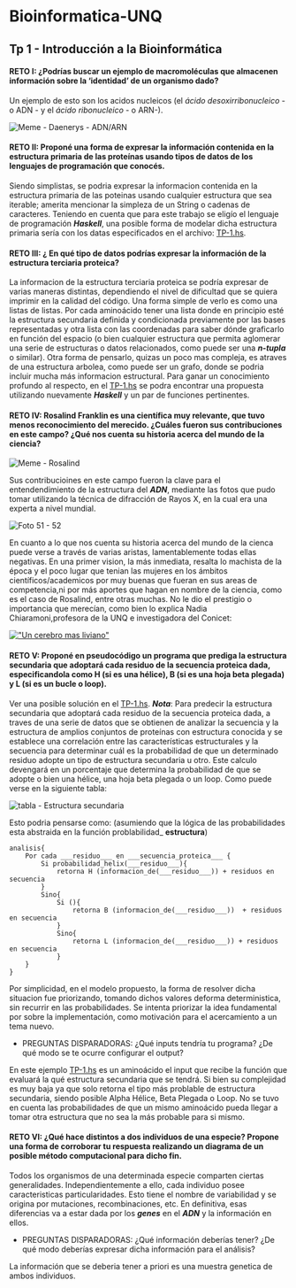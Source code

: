 # Bioinformatica-UNQ

## Tp 1 - Introducción a la Bioinformática

#### RETO I: ¿Podrías buscar un ejemplo de macromoléculas que almacenen información sobre la ‘identidad’ de un organismo dado?  

Un ejemplo de esto son los acidos nucleicos (el *ácido desoxirribonucleico* - o ADN - y el *ácido ribonucleico* - o  ARN-). 

![Meme - Daenerys - ADN/ARN](https://github.com/pache0015/Bioinformatica-UNQ/blob/master/TP%20-%201/img/ADN%7CARN.jpg)
 
      
        
#### RETO II: Proponé una forma de expresar la información contenida en la estructura primaria de las proteínas usando tipos de datos de los lenguajes de programación que conocés.

Siendo simplistas, se podria expresar la informacion contenida en la estructura primaria de las poteinas usando cualquier estructura que sea iterable; amerita mencionar la simpleza de un String o cadenas de caracteres. Teniendo en cuenta que para este trabajo se eligío el lenguaje de programación ___Haskell___, una posible forma de modelar dicha estructura primaria sería con los datas especificados en el archivo: [TP-1.hs](https://github.com/pache0015/Bioinformatica-UNQ/blob/master/TP%20-%201/tp-1.hs).
  
    
      
        
          
#### RETO III: ¿ En qué tipo de datos podrías expresar la información de la estructura terciaria proteica?
La informacion de la estructura terciaria proteica  se podría expresar de varias maneras distintas, dependiendo el nivel de dificultad que se quiera imprimir en la calidad del código. Una forma simple de verlo es como una listas de listas. Por cada aminoácido tener una lista donde en principio esté la estructura secundaria definida y condicionada previamente por las bases representadas y otra lista con las coordenadas para saber dónde graficarlo en función del espacio (o bien cualquier estructura que permita aglomerar una serie de estructuras o datos relacionados, como puede ser una ___n-tupla___ o similar). Otra forma de pensarlo, quizas un poco mas compleja, es atraves de una estructura arbolea, como puede ser un grafo, donde se podria incluir mucha más informacion estructural. Para ganar un conocimiento profundo al respecto, en el [TP-1.hs](https://github.com/pache0015/Bioinformatica-UNQ/blob/master/TP%20-%201/tp-1.hs) se podra encontrar una propuesta utilizando nuevamente ___Haskell___ y un par de funciones pertinentes.
  
    
      
        
          
          
#### RETO IV: Rosalind Franklin es una científica muy relevante, que tuvo menos reconocimiento del merecido. ¿Cuáles fueron sus contribuciones en este campo? ¿Qué nos cuenta su historia acerca del mundo de la ciencia?
 
 ![Meme - Rosalind](https://github.com/pache0015/Bioinformatica-UNQ/blob/master/TP%20-%201/img/rosalinda.jpg)
  
Sus contribucioines en este campo fueron la clave para el entendendimiento de la estructura del ___ADN___, mediante las fotos que pudo tomar utilizando la técnica de difracción de Rayos X, en la cual era una experta a nivel mundial.

![Foto 51 - 52](https://github.com/pache0015/Bioinformatica-UNQ/blob/master/TP%20-%201/img/Figura-3-Fotografias-51-y-52-del-ADN-de-Rosalind-Franklin-Forma-hidratada-B-foto-51.png)

En cuanto a lo que nos cuenta su historia acerca del mundo de la cienca puede verse a través de varias aristas, lamentablemente todas ellas negativas. En una primer vision, la más inmediata, resalta lo machista de la época y el poco lugar que tenian las mujeres en los ámbitos científicos/academicos por muy buenas que fueran en sus areas de competencia,ni por más aportes que hagan en nombre de la ciencia, como es el caso de Rosalind, entre otras muchas. No le dio el prestigio o importancia que merecían, como bien lo explica Nadia Chiaramoni,profesora de la UNQ e investigadora del Conicet:

[!["Un cerebro mas liviano"](http://img.youtube.com/vi/UR7AV6nXpD0/0.jpg)](https://www.youtube.com/watch?v=UR7AV6nXpD0 "Nadia Chiaramori - Un cerebro más liviano- Prof. UNQ.TEDx")
      
        
        
#### RETO V: Proponé en pseudocódigo un programa que prediga la estructura secundaria que adoptará cada residuo de la secuencia proteica dada, especificandola como H (si es una hélice), B (si es una hoja beta plegada) y L (si es un bucle o loop).
Ver una posible solución en el [TP-1.hs](https://github.com/pache0015/Bioinformatica-UNQ/blob/master/TP%20-%201/tp-1.hs).
___Nota___: Para predecir la estructura secundaria que adoptará cada residuo de la secuencia proteica dada, a traves de una serie de datos que se obtienen de analizar la secuencia y la estructura de amplios conjuntos de proteínas con estructura conocida y se establece una correlación entre las características estructurales y la secuencia para determinar cuál es la
probabilidad de que un determinado residuo adopte un tipo de estructura secundaria u otro. Este calculo devengará en un porcentaje que determina la probabilidad de que se adopte o bien una hélice, una hoja beta plegada o un loop. Como puede verse en la siguiente tabla:

![tabla - Estructura secundaria](https://github.com/pache0015/Bioinformatica-UNQ/blob/master/TP%20-%201/img/tabla.jpg)

Esto podria pensarse como: (asumiendo que la lógica de las probabilidades esta abstraida en la función problabilidad_ __estructura__)

~~~~
analisis{
    Por cada ___residuo___ en ___secuencia_proteica___ {
        Si probabilidad_helix(___residuo___){
            retorna H (informacion_de(___residuo___)) + residuos en secuencia
        } 
        Sino{
            Si (){
                retorna B (informacion_de(___residuo___))  + residuos en secuencia
            }
            Sino{
                retorna L (informacion_de(___residuo___)) + residuos en secuencia
            }
    }
}
~~~~

Por simplicidad, en el modelo propuesto, la forma de resolver dicha situacion fue priorizando, tomando dichos valores deforma deterministica, sin recurrir en las probabilidades. Se intenta priorizar la idea fundamental por sobre la implementación, como motivación para el acercamiento a un tema nuevo.   
 
    
- PREGUNTAS DISPARADORAS: ¿Qué inputs tendría tu programa? ¿De qué modo se te ocurre configurar el output?

 En este ejemplo [TP-1.hs](https://github.com/pache0015/Bioinformatica-UNQ/blob/master/TP%20-%201/tp-1.hs) es un aminoácido el input que recibe la función que evaluará la qué estructura secundaria que se tendrá. Si bien su complejidad es muy baja ya que solo retorna el tipo más problable de estructura secundaria, siendo posible Alpha Hélice, Beta Plegada o Loop. No se tuvo en cuenta las probabilidades de que un mismo aminoácido pueda llegar a tomar otra estructura que no sea la más probable para si mismo.
    
     
#### RETO VI: ¿Qué hace distintos a dos individuos de una especie? Propone una forma de corroborar tu respuesta realizando un diagrama de un posible método computacional para dicho fin.
  

Todos  los organismos de una determinada especie comparten ciertas generalidades. Independientemente a ello, cada individuo posee caracteristicas particularidades. Esto tiene el nombre de variabilidad y se origina por mutaciones, recombinaciones, etc. En definitiva, esas diferencias va a estar dada por los ___genes___ en el ___ADN___ y la información en ellos.
    
    
- PREGUNTAS DISPARADORAS: ¿Qué información deberías tener? ¿De qué modo deberías expresar dicha información para el análisis?

La información que se deberia tener a priori es una muestra genetica de ambos individuos.

